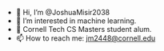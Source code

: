 - 👋 Hi, I’m @JoshuaMisir2038
- 👀 I’m interested in machine learning. 
- 🌱 Cornell Tech CS Masters student alum.
- 📫 How to reach me: jm2448@cornell.edu

<!---
JoshuaMisir2038/JoshuaMisir2038 is a ✨ special ✨ repository because its `README.md` (this file) appears on your GitHub profile.
You can click the Preview link to take a look at your changes.
--->

